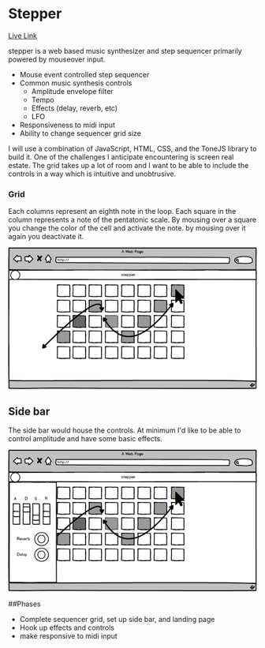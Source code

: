 # Stepper

[Live Link](https://eakman.github.io/stepper/) 

stepper is a web based music synthesizer and step sequencer primarily powered by mouseover input.

* Mouse event controlled step sequencer
* Common music synthesis controls
  * Amplitude envelope filter
  * Tempo
  * Effects (delay, reverb, etc)
  * LFO
* Responsiveness to midi input
* Ability to change sequencer grid size

I will use a combination of JavaScript, HTML, CSS, and the ToneJS library to build it. One of the challenges I anticipate encountering is screen real estate. The grid takes up a lot of room and I want to be able to include the controls in a way which is intuitive and unobtrusive.


### Grid

Each columns represent an eighth note in the loop. Each square in the column represents a note of the pentatonic scale. By mousing over a square you change the color of the cell and activate the note. by mousing over it again you deactivate it.

![alt text](./assets/sequencer_gridSS.png)

## Side bar

The side bar would house the controls. At minimum I'd like to be able to control amplitude and have some basic effects.

![alt text](./assets/side_bar_controlsSS.png)

##Phases

* Complete sequencer grid, set up side bar, and landing page
* Hook up effects and controls
* make responsive to midi input
